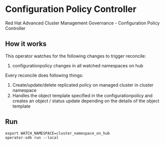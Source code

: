 # Configuration Policy Controller
Red Hat Advanced Cluster Management Governance - Configuration Policy Controller

## How it works

This operator watches for the following changes to trigger reconcile:

1. configurationpolicy changes in all watched namespaces on hub

Every reconcile does following things:

1. Create/update/delete replicated policy on managed cluster in cluster namespace
2. Handles the object template specified in the configurationpolicy and creates an object / status update depending on the details of the object template

## Run
```
export WATCH_NAMESPACE=cluster_namespace_on_hub
operator-sdk run --local
```
<!---
Date: 9/09/2020
-->